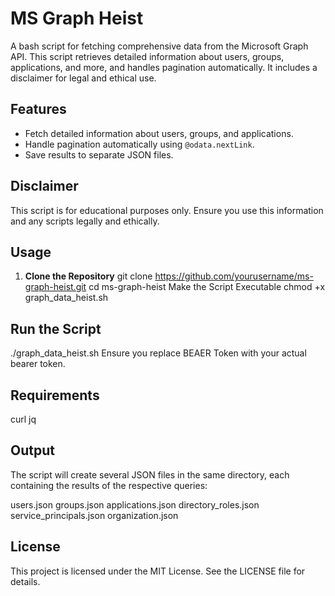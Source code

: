 # MS Graph Heist

A bash script for fetching comprehensive data from the Microsoft Graph API. This script retrieves detailed information about users, groups, applications, and more, and handles pagination automatically. It includes a disclaimer for legal and ethical use.

## Features

- Fetch detailed information about users, groups, and applications.
- Handle pagination automatically using `@odata.nextLink`.
- Save results to separate JSON files.

## Disclaimer

This script is for educational purposes only. Ensure you use this information and any scripts legally and ethically.

## Usage

1. **Clone the Repository**
   git clone https://github.com/yourusername/ms-graph-heist.git
   cd ms-graph-heist
   Make the Script Executable
   chmod +x graph_data_heist.sh

## Run the Script
./graph_data_heist.sh
Ensure you replace BEAER Token with your actual bearer token.

## Requirements
curl
jq

## Output
The script will create several JSON files in the same directory, each containing the results of the respective queries:

users.json
groups.json
applications.json
directory_roles.json
service_principals.json
organization.json

## License
This project is licensed under the MIT License. See the LICENSE file for details.
